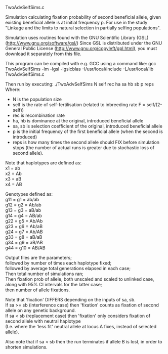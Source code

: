 TwoAdvSelfSims.c 

Simulation calculating fixation probability of second beneficial allele, given existing
beneficial allele is at initial frequency p. For use in the study "Linkage and the limits to natural
selection in partially selfing populations".

Simulation uses routines found with the GNU Scientific Library (GSL)
(http://www.gnu.org/software/gsl/)
Since GSL is distributed under the GNU General Public License 
(http://www.gnu.org/copyleft/gpl.html), you must download it 
separately from this file.

This program can be compiled with e.g. GCC using a command like:
gcc TwoAdvSelfSims -lm -lgsl -lgslcblas -I/usr/local/include -L/usr/local/lib TwoAdvSelfSims.c

Then run by executing:
./TwoAdvSelfSims N self rec ha sa hb sb p reps
Where:
- N is the population size
- self is the rate of self-fertilisation (related to inbreeding rate F = self/(2-self))
- rec is recombination rate
- ha, hb is dominance at the original, introduced beneficial allele
- sa, sb is selection coefficient of the original, introduced beneficial allele
- p is the initial frequency of the first beneficial allele (when the second is introduced)
- reps is how many times the second allele should FIX before simulation stops 
(the number of actual runs is greater due to stochastic loss of second allele).

Note that haplotypes are defined as:  
x1 = ab  
x2 = Ab  
x3 = aB  
x4 = AB  

Genotypes defined as:  
g11 = g1 = ab/ab  
g12 = g2 = Ab/ab  
g13 = g3 = aB/ab  
g14 = g4 = AB/ab  
g22 = g5 = Ab/Ab  
g23 = g6 = Ab/aB  
g24 = g7 = Ab/AB  
g33 = g8 = aB/aB  
g34 = g9 = aB/AB  
g44 = g10 = AB/AB  

Output files are the parameters;  
followed by number of times each haplotype fixed;  
followed by average total generations elapsed in each case;  
Then total number of simulations ran;  
Then fixation prob of allele, both unscaled and scaled to unlinked case,  
along with 95% CI intervals for the latter case;  
then number of allele fixations.

Note that 'fixation' DIFFERS depending on the inputs of sa, sb.  
If sa >= sb (interference case) then 'fixation' counts as fixation of second allele on any genetic background.  
If sa < sb (replacement case) then 'fixation' only considers fixation of second allele with neutral haplotype  
(I.e. where the 'less fit' neutral allele at locus A fixes, instead of selected allele).  

Also note that if sa < sb then the run terminates if allele B is lost, in order to shorten simulations.
